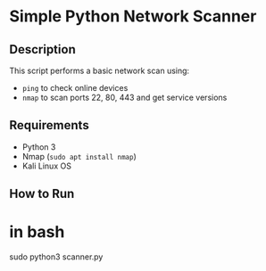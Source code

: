 #  Simple Python Network Scanner

## Description
This script performs a basic network scan using:
- `ping` to check online devices
- `nmap` to scan ports 22, 80, 443 and get service versions

## Requirements
- Python 3
- Nmap (`sudo apt install nmap`)
- Kali Linux OS

## How to Run
# in bash
sudo python3 scanner.py
